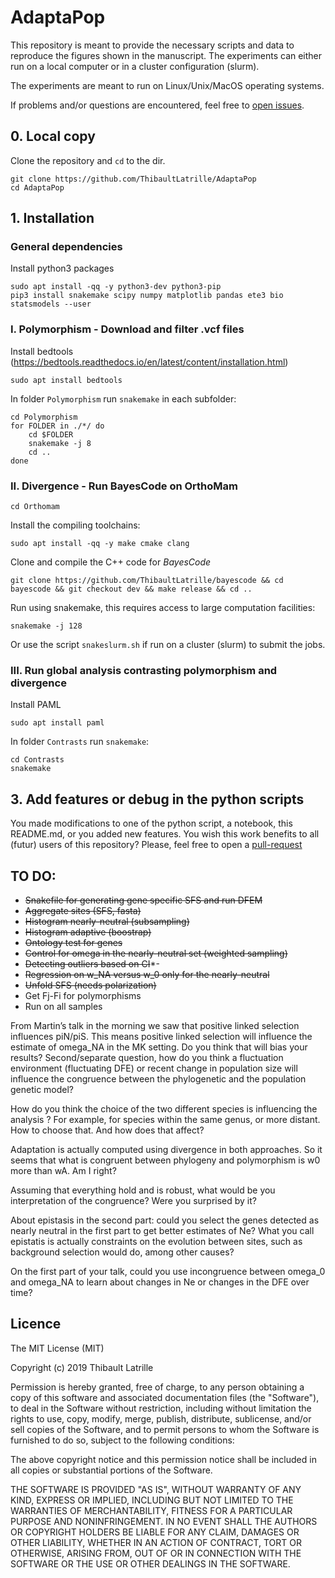 # AdaptaPop

This repository is meant to provide the necessary scripts and data to reproduce the figures shown in the manuscript.
The experiments can either run on a local computer or in a cluster configuration (slurm).

The experiments are meant to run on Linux/Unix/MacOS operating systems.

If problems and/or questions are encountered, feel free to [open issues](https://github.com/ThibaultLatrille/AdaptaPop/issues).

## 0. Local copy
Clone the repository and `cd` to the dir.
```
git clone https://github.com/ThibaultLatrille/AdaptaPop
cd AdaptaPop
```

## 1. Installation

### General dependencies

Install python3 packages
```
sudo apt install -qq -y python3-dev python3-pip
pip3 install snakemake scipy numpy matplotlib pandas ete3 bio statsmodels --user
```

### I. Polymorphism - Download and filter .vcf files 

Install bedtools (https://bedtools.readthedocs.io/en/latest/content/installation.html)
```
sudo apt install bedtools
```

In folder `Polymorphism` run `snakemake` in each subfolder:
```
cd Polymorphism
for FOLDER in ./*/ do 
    cd $FOLDER
    snakemake -j 8
    cd ..
done
```

### II. Divergence - Run BayesCode on OrthoMam

```
cd Orthomam
```

Install the compiling toolchains:
```
sudo apt install -qq -y make cmake clang
```
Clone and compile the C++ code for *BayesCode*
```
git clone https://github.com/ThibaultLatrille/bayescode && cd bayescode && git checkout dev && make release && cd ..
```
Run using snakemake, this requires access to large computation facilities:
```
snakemake -j 128
```
Or use the script `snakeslurm.sh` if run on a cluster (slurm) to submit the jobs.
### III. Run global analysis contrasting polymorphism and divergence

Install PAML
```
sudo apt install paml
```

In folder `Contrasts` run `snakemake`:
```
cd Contrasts
snakemake
```

## 3. Add features or debug in the python scripts
You made modifications to one of the python script, a notebook, this README.md, or you added new features.
You wish this work benefits to all (futur) users of this repository?
Please, feel free to open a [pull-request](https://github.com/ThibaultLatrille/AdaptaPop/pulls)

## TO DO:
- ~~Snakefile for generating gene specific SFS and run DFEM~~
- ~~Aggregate sites (SFS, fasta)~~
- ~~Histogram nearly-neutral (subsampling)~~
- ~~Histogram adaptive (boostrap)~~
- ~~Ontology test for genes~~
- ~~Control for omega in the nearly-neutral set (weighted sampling)~~
- ~~Detecting outliers based on CI~~*-
- ~~Regression on w_NA versus w_0 only for the nearly-neutral~~
- ~~Unfold SFS (needs polarization)~~
- Get Fj-Fi for polymorphisms 
- Run on all samples


From Martin’s talk in the morning we saw that positive linked selection influences piN/piS.
This means positive linked selection will influence the estimate of omega_NA in the MK setting.
Do you think that will bias your results?
Second/separate question, how do you think a fluctuation environment (fluctuating DFE) or recent change in population size will influence the congruence between the phylogenetic and the population genetic model?

How do you think the choice of the two different species is influencing the analysis ?
For example, for species within the same genus, or more distant.
How to choose that. And how does that affect?

Adaptation is actually computed using divergence in both approaches.
So it seems that what is congruent between phylogeny and polymorphism is w0 more than wA.
Am I right?

Assuming that everything hold and is robust, what would be you interpretation of the congruence?
Were you surprised by it?

About epistasis in the second part: could you select the genes detected as nearly neutral in the first part to get better estimates of Ne?
What you call epistatis is actually constraints on the evolution between sites, such as background selection would do, among other causes?

On the first part of your talk, could you use incongruence between omega_0 and omega_NA to learn about changes in Ne or changes in the DFE over time?

## Licence

The MIT License (MIT)

Copyright (c) 2019 Thibault Latrille

Permission is hereby granted, free of charge, to any person obtaining a copy of this software and associated documentation files (the "Software"), to deal in the Software without restriction, including without limitation the rights to use, copy, modify, merge, publish, distribute, sublicense, and/or sell copies of the Software, and to permit persons to whom the Software is furnished to do so, subject to the following conditions:

The above copyright notice and this permission notice shall be included in all copies or substantial portions of the Software.

THE SOFTWARE IS PROVIDED "AS IS", WITHOUT WARRANTY OF ANY KIND, EXPRESS OR IMPLIED, INCLUDING BUT NOT LIMITED TO THE WARRANTIES OF MERCHANTABILITY, FITNESS FOR A PARTICULAR PURPOSE AND NONINFRINGEMENT. IN NO EVENT SHALL THE AUTHORS OR COPYRIGHT HOLDERS BE LIABLE FOR ANY CLAIM, DAMAGES OR OTHER LIABILITY, WHETHER IN AN ACTION OF CONTRACT, TORT OR OTHERWISE, ARISING FROM, OUT OF OR IN CONNECTION WITH THE SOFTWARE OR THE USE OR OTHER DEALINGS IN THE SOFTWARE.


